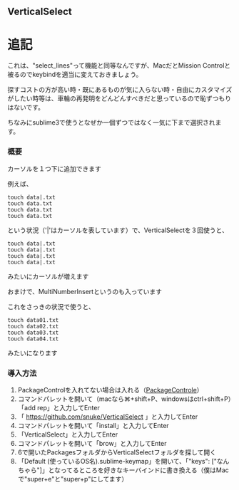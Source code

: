 VerticalSelect
----

# 追記

これは、"select_lines"って機能と同等なんですが、MacだとMission Controlと被るのでkeybindを適当に変えておきましょう。

探すコストの方が高い時・既にあるものが気に入らない時・自由にカスタマイズがしたい時等は、車輪の再発明をどんどんすべきだと思っているので恥ずつもりはないです。

ちなみにsublime3で使うとなぜか一個ずつではなく一気に下まで選択されます。


### 概要

カーソルを１つ下に追加できます

例えば、

```
touch data|.txt
touch data.txt
touch data.txt
touch data.txt
```

という状況（'|'はカーソルを表しています）で、VerticalSelectを３回使うと、

```
touch data|.txt
touch data|.txt
touch data|.txt
touch data|.txt
```

みたいにカーソルが増えます

おまけで、MultiNumberInsertというのも入っています

これをさっきの状況で使うと、

```
touch data01.txt
touch data02.txt
touch data03.txt
touch data04.txt
```

みたいになります


### 導入方法

1. PackageControlを入れてない場合は入れる（[PackageControle](https://packagecontrol.io/installation#st2)）
2. コマンドパレットを開いて（macなら⌘+shift+P、windowsはctrl+shift+P）「add rep」と入力してEnter
3. 「 https://github.com/snuke/VerticalSelect 」と入力してEnter
4. コマンドパレットを開いて「install」と入力してEnter
5. 「VerticalSelect」と入力してEnter
6. コマンドパレットを開いて「brow」と入力してEnter
7. 6で開いたPackagesフォルダからVerticalSelectフォルダを探して開く
8. 「Default (使っているOS名).sublime-keymap」を開いて、「"keys": ["なんちゃら"]」となってるところを好きなキーバインドに書き換える（僕はMacで"super+e"と"super+p"にしてます）


